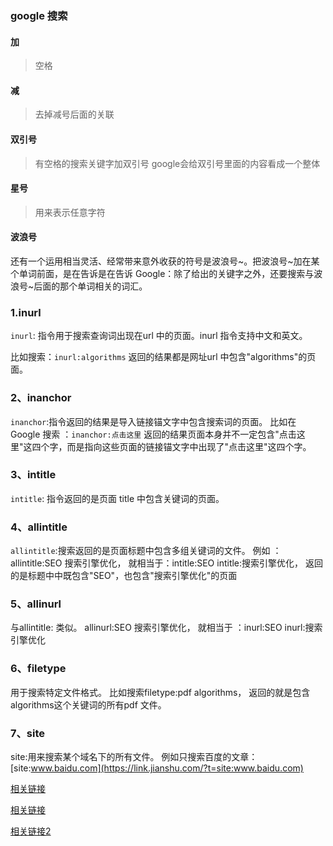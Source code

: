 



### google 搜索



#### 加

> 空格

#### 减

> 去掉减号后面的关联

#### 双引号

> 有空格的搜索关键字加双引号 google会给双引号里面的内容看成一个整体

####  星号

>  用来表示任意字符
>


#### 波浪号

还有一个运用相当灵活、经常带来意外收获的符号是波浪号~。把波浪号~加在某个单词前面，是在告诉是在告诉 Google：除了给出的关键字之外，还要搜索与波浪号~后面的那个单词相关的词汇。



### 1.inurl

`inurl`: 指令用于搜索查询词出现在url 中的页面。inurl 指令支持中文和英文。

比如搜索：`inurl:algorithms` 返回的结果都是网址url 中包含"algorithms"的页面。



### 2、inanchor

`inanchor`:指令返回的结果是导入链接锚文字中包含搜索词的页面。
比如在Google 搜索 ：`inanchor:点击这里` 返回的结果页面本身并不一定包含"点击这里"这四个字，而是指向这些页面的链接锚文字中出现了"点击这里"这四个字。



### 3、intitle

`intitle`: 指令返回的是页面 title 中包含关键词的页面。



### 4、allintitle

`allintitle`:搜索返回的是页面标题中包含多组关键词的文件。
例如 ：allintitle:SEO 搜索引擎优化， 就相当于：intitle:SEO intitle:搜索引擎优化， 返回的是标题中中既包含"SEO"，也包含"搜索引擎优化"的页面

### 5、allinurl

与allintitle: 类似。
allinurl:SEO 搜索引擎优化， 就相当于 ：inurl:SEO inurl:搜索引擎优化

### 6、filetype

用于搜索特定文件格式。
比如搜索filetype:pdf algorithms， 返回的就是包含algorithms这个关键词的所有pdf 文件。

### 7、site

site:用来搜索某个域名下的所有文件。
例如只搜索百度的文章： [site:www.baidu.com](https://link.jianshu.com/?t=site:www.baidu.com)





[相关链接]()

[相关链接](http://www.williamlong.info/archives/728.html)

[相关链接2](https://www.zhihu.com/question/20161362)